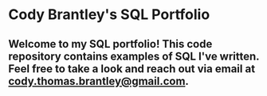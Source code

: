# Cody Brantley's SQL Portfolio

## Welcome to my SQL portfolio! This code repository contains examples of SQL I've written. Feel free to take a look and reach out via email at cody.thomas.brantley@gmail.com.
